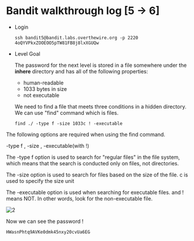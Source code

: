 # Bandit walkthrough log [5 -> 6]

- Login

  ```
  ssh bandit5@bandit.labs.overthewire.org -p 2220
  4oQYVPkxZOOEOO5pTW81FB8j8lxXGUQw
  ```

- Level Goal

  The password for the next level is stored in a file somewhere under the **inhere** directory and has all of the following properties:

  - human-readable
  - 1033 bytes in size
  - not executable

  We need to find a file that meets three conditions in a hidden directory. We can use "find" command which is files.

  ```
  find ./ -type f -size 1033c ! -executable
  ```

The following options are required when using the find command.



-type f , -size , -executable(with !)



The -type f option is used to search for "regular files" in the file system, which means that the search is conducted only on files, not directories.

The -size option is used to search for files based on the size of the file. c is used to specify the size unit

The -executable option is used when searching for executable files. and ! means NOT. In other words, look for the non-executable file.



![2](https://github.com/Narthy0301/Narthy0301.github.io/assets/172380852/f0578aea-96d8-4d27-ab1b-dc7bc8b45a30)

Now we can see the password !

```
HWasnPhtq9AVKe0dmk45nxy20cvUa6EG
```



